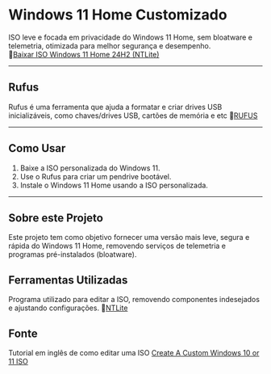 # Windows 11 Home Customizado

ISO leve e focada em privacidade do Windows 11 Home, sem bloatware e telemetria, otimizada para melhor segurança e desempenho.<br>
🔗[Baixar ISO Windows 11 Home 24H2 (NTLite)](https://drive.usercontent.google.com/download?id=1B7Tz8lOW5djMuqD7Y7Dm9o0QuYOpp_0N)

---

## Rufus

Rufus é uma ferramenta que ajuda a formatar e criar drives USB inicializáveis, como chaves/drives USB, cartões de memória e etc
🔗[RUFUS](https://rufus.ie/pt_BR/)

---

## Como Usar

1. Baixe a ISO personalizada do Windows 11.
2. Use o Rufus para criar um pendrive bootável.
3. Instale o Windows 11 Home usando a ISO personalizada.


---

## Sobre este Projeto

Este projeto tem como objetivo fornecer uma versão mais leve, segura e rápida do Windows 11 Home, removendo serviços de telemetria e programas pré-instalados (bloatware).

## Ferramentas Utilizadas

Programa utilizado para editar a ISO, removendo componentes indesejados e ajustando configurações.
🔗[NTLite](https://www.ntlite.com/download)


## Fonte

Tutorial em inglês de como editar uma ISO
[Create A Custom Windows 10 or 11 ISO](https://www.youtube.com/watch?v=_gMJNQ3yWNE)
